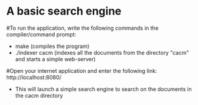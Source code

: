 # A basic search engine

#To run the application, write the following commands in the compiler/command prompt:
  * make 		(compiles the program)
  * ./indexer cacm	(indexes all the documents from the directory "cacm" and starts a simple web-server)

#Open your internet application and enter the following link: http://localhost:8080/
  * This will launch a simple search engine to search on the documents in the cacm directory
